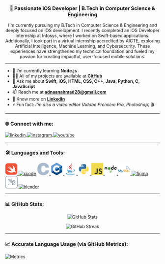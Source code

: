 <h3 align="center">
🚀 Passionate iOS Developer | B.Tech in Computer Science & Engineering
</h3>

<p align="center">
I'm currently pursuing my B.Tech in Computer Science & Engineering and deeply focused on iOS development.  
I recently completed an iOS Developer Internship at Infosys, where I worked on Swift-based applications.  
Additionally, I took part in a virtual internship accredited by AICTE, exploring Artificial Intelligence, Machine Learning, and Cybersecurity.  
These experiences have strengthened my technical foundation and fueled my passion for creating impactful, user-focused mobile solutions.
</p>

---

- 🌱 I’m currently learning **Node.js**  
- 👨‍💻 All of my projects are available at [**GitHub**](https://github.com/opentoadnaan)  
- 💬 Ask me about **Swift, iOS, HTML, CSS, C++, Java, Python, C, JavaScript**  
- 📫 Reach me at **adnaanahmad28@gmail.com**  
- 📄 Know more on [**LinkedIn**](https://www.linkedin.com/in/adnaan-ahmad-587971268/)  
- ⚡ Fun fact: *I’m also a video editor (Adobe Premiere Pro, Photoshop)* 🎬  

---

<h3 align="left">🌐 Connect with me:</h3>
<p align="left">
<a href="https://www.linkedin.com/in/adnaan-ahmad-587971268/" target="_blank">
  <img align="center" src="https://raw.githubusercontent.com/rahuldkjain/github-profile-readme-generator/master/src/images/icons/Social/linked-in-alt.svg" alt="linkedin" height="30" width="40" />
</a>
<a href="https://www.instagram.com/adnaan_ahmad_007/" target="_blank">
  <img align="center" src="https://raw.githubusercontent.com/rahuldkjain/github-profile-readme-generator/master/src/images/icons/Social/instagram.svg" alt="instagram" height="30" width="40" />
</a>
<a href="https://youtube.com/@procrastinator-007?si=mbucxshpyerdnz2q" target="_blank">
  <img align="center" src="https://raw.githubusercontent.com/rahuldkjain/github-profile-readme-generator/master/src/images/icons/Social/youtube.svg" alt="youtube" height="30" width="40" />
</a>
</p>

---

<h3 align="left">🛠 Languages and Tools:</h3>
<p align="left"> 
<a href="https://developer.apple.com/swift/" target="_blank" rel="noreferrer"><img src="https://raw.githubusercontent.com/devicons/devicon/master/icons/swift/swift-original.svg" alt="swift" width="40" height="40"/> 
<a href="https://developer.apple.com/xcode/" target="_blank" rel="noreferrer">
  <img src="https://cdn.simpleicons.org/xcode/1575F9" alt="xcode" width="40" height="40"/></a> 
<a href="https://www.cprogramming.com/" target="_blank" rel="noreferrer"><img src="https://raw.githubusercontent.com/devicons/devicon/master/icons/c/c-original.svg" alt="c" width="40" height="40"/> </a> 
<a href="https://www.w3schools.com/cpp/" target="_blank" rel="noreferrer"><img src="https://raw.githubusercontent.com/devicons/devicon/master/icons/cplusplus/cplusplus-original.svg" alt="cplusplus" width="40" height="40"/> </a> 
<a href="https://www.java.com" target="_blank" rel="noreferrer"><img src="https://raw.githubusercontent.com/devicons/devicon/master/icons/java/java-original.svg" alt="java" width="40" height="40"/> </a> 
<a href="https://www.python.org" target="_blank" rel="noreferrer"><img src="https://raw.githubusercontent.com/devicons/devicon/master/icons/python/python-original.svg" alt="python" width="40" height="40"/> </a> 
<a href="https://developer.mozilla.org/en-US/docs/Web/JavaScript" target="_blank" rel="noreferrer"><img src="https://raw.githubusercontent.com/devicons/devicon/master/icons/javascript/javascript-original.svg" alt="javascript" width="40" height="40"/> </a> 
<a href="https://nodejs.org" target="_blank" rel="noreferrer"><img src="https://raw.githubusercontent.com/devicons/devicon/master/icons/nodejs/nodejs-original-wordmark.svg" alt="nodejs" width="40" height="40"/> </a> 
<a href="https://www.mysql.com/" target="_blank" rel="noreferrer"><img src="https://raw.githubusercontent.com/devicons/devicon/master/icons/mysql/mysql-original-wordmark.svg" alt="mysql" width="40" height="40"/> </a> 
<a href="https://www.figma.com/" target="_blank" rel="noreferrer"><img src="https://www.vectorlogo.zone/logos/figma/figma-icon.svg" alt="figma" width="40" height="40"/> </a> 
<a href="https://www.photoshop.com/en" target="_blank" rel="noreferrer"><img src="https://raw.githubusercontent.com/devicons/devicon/master/icons/photoshop/photoshop-line.svg" alt="photoshop" width="40" height="40"/> </a> 
<a href="https://www.blender.org/" target="_blank" rel="noreferrer"><img src="https://download.blender.org/branding/community/blender_community_badge_white.svg" alt="blender" width="40" height="40"/> </a> 
</p>

---

<h3 align="left">📊 GitHub Stats:</h3>

<p align="center">
  <img src="https://github-readme-stats.vercel.app/api?username=opentoadnaan&show_icons=true&count_private=true&hide_border=true" alt="GitHub Stats" />
</p>

<p align="center">
  <img src="https://github-readme-streak-stats.herokuapp.com/?user=opentoadnaan&hide_border=true" alt="GitHub Streak" />
</p>

---

<h3 align="left">📈 Accurate Language Usage (via GitHub Metrics):</h3>

![Metrics](https://raw.githubusercontent.com/opentoadnaan/opentoadnaan/main/github-metrics.svg)
